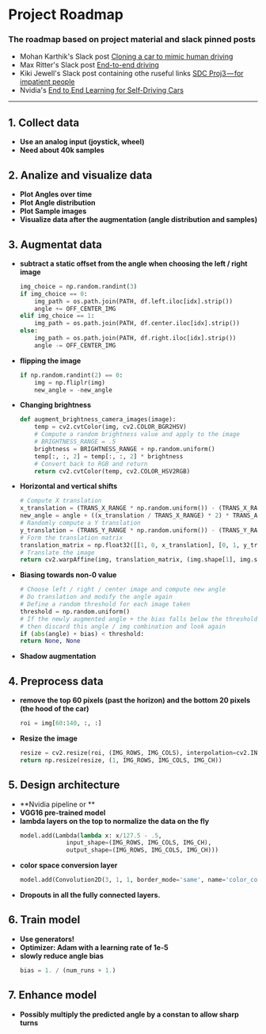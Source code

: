 # **Project Roadmap** 

### The roadmap based on project material and slack pinned posts
* Mohan Karthik's Slack post [Cloning a car to mimic human driving](https://medium.com/@mohankarthik/cloning-a-car-to-mimic-human-driving-5c2f7e8d8aff)
* Max Ritter's Slack post [End-to-end driving](https://github.com/maxritter/SDC-End-to-end-driving)
* Kiki Jewell's Slack post containing othe ruseful links [SDC Proj3 — for impatient people](https://medium.com/@kikiorgg/sdc-proj3-for-impatient-people-aad78bb0dc99)
* Nvidia's [End to End Learning for Self-Driving Cars](https://arxiv.org/pdf/1604.07316v1.pdf)
---

## 1. Collect data

* **Use an analog input (joystick, wheel)**
* **Need about 40k samples**

## 2. Analize and visualize data

* **Plot Angles over time**
* **Plot Angle distribution**
* **Plot Sample images**
* **Visualize data after the augmentation (angle distribution and samples)**

## 3. Augmentat data

* **subtract a static offset from the angle when choosing the left / right image**
    ```python
    img_choice = np.random.randint(3)
    if img_choice == 0:
        img_path = os.path.join(PATH, df.left.iloc[idx].strip())
        angle += OFF_CENTER_IMG
    elif img_choice == 1:
        img_path = os.path.join(PATH, df.center.iloc[idx].strip())
    else:
        img_path = os.path.join(PATH, df.right.iloc[idx].strip())
        angle -= OFF_CENTER_IMG
    ```

* **flipping the image**
    ```python
    if np.random.randint(2) == 0:
        img = np.fliplr(img)
        new_angle = -new_angle
    ```

* **Changing brightness**
    ```python
    def augment_brightness_camera_images(image):
        temp = cv2.cvtColor(img, cv2.COLOR_BGR2HSV)
        # Compute a random brightness value and apply to the image
        # BRIGHTNESS_RANGE = .5
        brightness = BRIGHTNESS_RANGE + np.random.uniform()
        temp[:, :, 2] = temp[:, :, 2] * brightness
        # Convert back to RGB and return
        return cv2.cvtColor(temp, cv2.COLOR_HSV2RGB)
    ```

* **Horizontal and vertical shifts**
    ```python
    # Compute X translation
    x_translation = (TRANS_X_RANGE * np.random.uniform()) - (TRANS_X_RANGE / 2)
    new_angle = angle + ((x_translation / TRANS_X_RANGE) * 2) * TRANS_ANGLE
    # Randomly compute a Y translation
    y_translation = (TRANS_Y_RANGE * np.random.uniform()) - (TRANS_Y_RANGE / 2)
    # Form the translation matrix
    translation_matrix = np.float32([[1, 0, x_translation], [0, 1, y_translation]])
    # Translate the image
    return cv2.warpAffine(img, translation_matrix, (img.shape[1], img.shape[0]))
    ```

* **Biasing towards non-0 value**
    ```python
    # Choose left / right / center image and compute new angle
    # Do translation and modify the angle again
    # Define a random threshold for each image taken
    threshold = np.random.uniform()
    # If the newly augmented angle + the bias falls below the threshold
    # then discard this angle / img combination and look again
    if (abs(angle) + bias) < threshold:
    return None, None
    ```

* **Shadow augmentation**

## 4. Preprocess data

* **remove the top 60 pixels (past the horizon) and the bottom 20 pixels (the hood of the car)**
    ```python
    roi = img[60:140, :, :]
    ```

* **Resize the image**
    ```python
    resize = cv2.resize(roi, (IMG_ROWS, IMG_COLS), interpolation=cv2.INTER_AREA)
    return np.resize(resize, (1, IMG_ROWS, IMG_COLS, IMG_CH))
    ```

## 5. Design architecture

* **Nvidia pipeline or **
* **VGG16 pre-trained model**
* **lambda layers on the top to normalize the data on the fly**
    ```python
    model.add(Lambda(lambda x: x/127.5 - .5,
                 input_shape=(IMG_ROWS, IMG_COLS, IMG_CH),
                 output_shape=(IMG_ROWS, IMG_COLS, IMG_CH)))
    ```
* **color space conversion layer** 
    ```python
    model.add(Convolution2D(3, 1, 1, border_mode='same', name='color_conv'))
    ```
* **Dropouts in all the fully connected layers.**

## 6. Train model

* **Use generators!**
* **Optimizer: Adam with a learning rate of 1e-5**
* **slowly reduce angle bias**
    ```python
    bias = 1. / (num_runs + 1.)
    ```

## 7. Enhance model

* **Possibly multiply the predicted angle by a constan to allow sharp turns**







